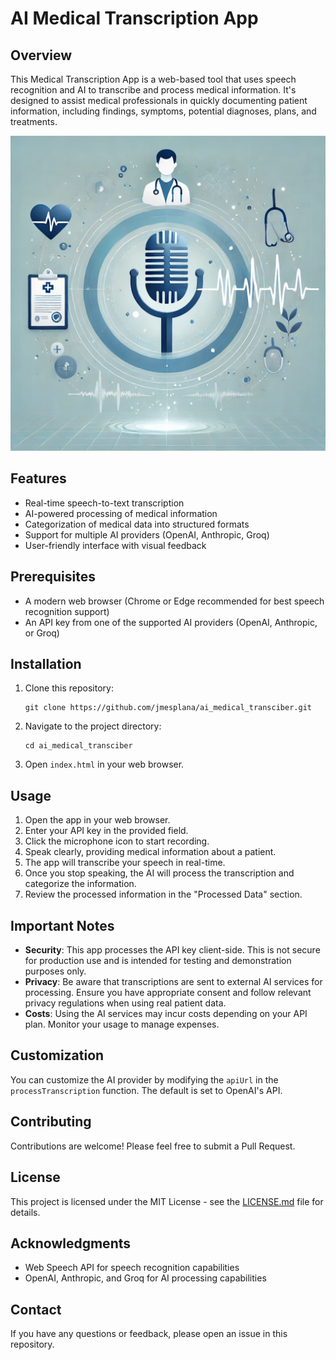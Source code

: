 # AI Medical Transcription App

## Overview

This Medical Transcription App is a web-based tool that uses speech recognition and AI to transcribe and process medical information. It's designed to assist medical professionals in quickly documenting patient information, including findings, symptoms, potential diagnoses, plans, and treatments.

![Medical Transcription App Screenshot](https://github.com/jmesplana/ai_medical_transcriber/blob/main/ai_medical_transcription_all.png)

## Features

- Real-time speech-to-text transcription
- AI-powered processing of medical information
- Categorization of medical data into structured formats
- Support for multiple AI providers (OpenAI, Anthropic, Groq)
- User-friendly interface with visual feedback

## Prerequisites

- A modern web browser (Chrome or Edge recommended for best speech recognition support)
- An API key from one of the supported AI providers (OpenAI, Anthropic, or Groq)

## Installation

1. Clone this repository:
   ```
   git clone https://github.com/jmesplana/ai_medical_transciber.git
   ```
2. Navigate to the project directory:
   ```
   cd ai_medical_transciber
   ```
3. Open `index.html` in your web browser.

## Usage

1. Open the app in your web browser.
2. Enter your API key in the provided field.
3. Click the microphone icon to start recording.
4. Speak clearly, providing medical information about a patient.
5. The app will transcribe your speech in real-time.
6. Once you stop speaking, the AI will process the transcription and categorize the information.
7. Review the processed information in the "Processed Data" section.

## Important Notes

- **Security**: This app processes the API key client-side. This is not secure for production use and is intended for testing and demonstration purposes only.
- **Privacy**: Be aware that transcriptions are sent to external AI services for processing. Ensure you have appropriate consent and follow relevant privacy regulations when using real patient data.
- **Costs**: Using the AI services may incur costs depending on your API plan. Monitor your usage to manage expenses.

## Customization

You can customize the AI provider by modifying the `apiUrl` in the `processTranscription` function. The default is set to OpenAI's API.

## Contributing

Contributions are welcome! Please feel free to submit a Pull Request.

## License

This project is licensed under the MIT License - see the [LICENSE.md](LICENSE.md) file for details.

## Acknowledgments

- Web Speech API for speech recognition capabilities
- OpenAI, Anthropic, and Groq for AI processing capabilities

## Contact

If you have any questions or feedback, please open an issue in this repository.
